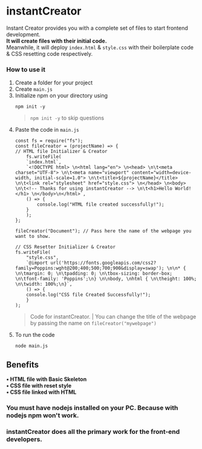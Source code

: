 # instantCreator
Instant Creator provides you with a complete set of files to start frontend development.
<br>
**It will create files with their initial code.**
<br>
Meanwhile, it will deploy `index.html` & `style.css` with their boilerplate code & CSS resetting code respectively.

### How to use it

1. Create a folder for your project
2. Create `main.js`
3. Initialize npm on your directory using
   ```
   npm init -y
   ```
   > `npm init -y` to skip questions
4. Paste the code in `main.js`
    ```
    const fs = require("fs");
    const fileCreator = (projectName) => {
    // HTML file Initializer & Creator
        fs.writeFile(
        `index.html`,
        `<!DOCTYPE html> \n<html lang="en"> \n<head> \n\t<meta charset="UTF-8"> \n\t<meta name="viewport" content="width=device-width, initial-scale=1.0"> \n\t<title>${projectName}</title> \n\t<link rel="stylesheet" href="style.css"> \n</head> \n<body> \n\t<!-- Thanks for using instantCreator --> \n\t<h1>Hello World!</h1> \n</body>\n</html>`,
        () => {
            console.log("HTML file created successfully!");
        }
        );
    };
    
    fileCreator("Document"); // Pass here the name of the webpage you want to show.
    
    // CSS Resetter Initializer & Creator
    fs.writeFile(
        "style.css",
        `@import url('https://fonts.googleapis.com/css2?family=Poppins:wght@200;400;500;700;900&display=swap'); \n\n* { \n\tmargin: 0; \n\tpadding: 0; \n\tbox-sizing: border-box; \n\tfont-family: 'Poppins';\n} \n\nbody, \nhtml { \n\theight: 100%; \n\twidth: 100%;\n}`,
        () => {
        console.log("CSS file Created Successfully!");
        }
    );

    ```
    > Code for instantCreator. | You can change the title of the webpage by passing the name on `fileCreator("mywebpage")`
5. To run the code
    ```
    node main.js
    ```
## Benefits
**• HTML file with Basic Skeleton** <br>
**• CSS file with reset style** <br>
**• CSS file linked with HTML**

### You must have nodejs installed on your PC. Because with nodejs npm won't work.

### instantCreator does all the primary work for the front-end developers.
